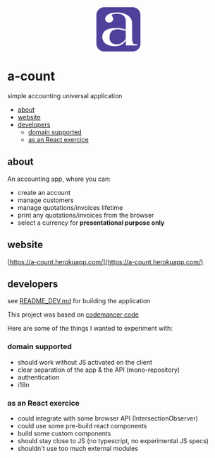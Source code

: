 <img src="assets/a-count-logo.svg" width="100" heigh="100" style="display: block; margin: 0 auto"/>

# a-count

simple accounting universal application  

<!-- START doctoc generated TOC please keep comment here to allow auto update -->
<!-- DON'T EDIT THIS SECTION, INSTEAD RE-RUN doctoc TO UPDATE -->


- [about](#about)
- [website](#website)
- [developers](#developers)
  - [domain supported](#domain-supported)
  - [as an React exercice](#as-an-react-exercice)

<!-- END doctoc generated TOC please keep comment here to allow auto update -->

## about

An accounting app, where you can:

- create an account
- manage customers
- manage quotations/invoices lifetime
- print any quotations/invoices from the browser
- select a currency for **presentational purpose only**

## website

[https://a-count.herokuapp.com/](https://a-count.herokuapp.com/)  

## developers

see [README_DEV.md](/README_DEV.md) for building the application

This project was based on [codemancer code](https://crypt.codemancers.com/posts/2017-06-03-reactjs-server-side-rendering-with-router-v4-and-redux/)

Here are some of the things I wanted to experiment with:

### domain supported 

- should work without JS activated on the client
- clear separation of the app & the API (mono-repository)
- authentication
- i18n

### as an React exercice

- could integrate with some browser API (IntersectionObserver)
- could use some pre-build react components
- build some custom components
- should stay close to JS (no typescript, no experimental JS specs)
- shouldn't use too much external modules
